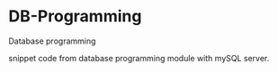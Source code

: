# DB-Programming
Database programming

snippet code from database programming module with mySQL server.
